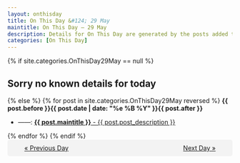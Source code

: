```yaml
---
layout: onthisday
title: On This Day &#124; 29 May
maintitle: On This Day — 29 May
description: Details for On This Day are generated by the posts added to the website so the content is subject to changes/updates over time.
categories: [On This Day]
---
```


{% if site.categories.OnThisDay29May == null %}
<h2>Sorry no known details for today</h2>
{% else %}
{% for post in site.categories.OnThisDay29May reversed %}
<strong>{{ post.before }}{{ post.date | date: "%e %B %Y" }}{{ post.after }}</strong>
<ul>
<li> ——: <a class="{{ post.class }}" href="{{ post.url }}"><strong>{{ post.maintitle }}</strong> - {{ post.post_description }}</a></li>
</ul>
{% endfor %}
{% endif %}
<br />
<div style="background-color: #f3f3f3; padding: 10px; border-radius: 5px; text-align: center; display: flex; justify-content: space-evenly;">
<a href="/onthisday/05/05-28">« Previous Day</a>
<span style="visibility:hidden;">[ Visit Leap Year February 29 ]</span>
<a href="/onthisday/05/05-30">Next Day »</a>
</div>
